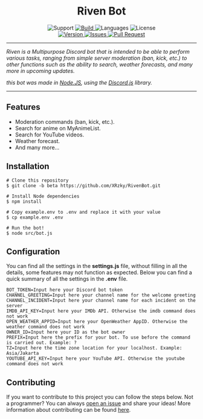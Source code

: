 <h1 align="center">Riven Bot</h1>

<p align="center">
<a>
    <img src="https://img.shields.io/badge/Built%20With-%E2%9D%A4-%23C13A3A?&style=for-the-badge" alt="Support">
</a>
<a href="https://travis-ci.com/XRzky/RivenBot">
    <img src="https://img.shields.io/travis/com/XRzky/RivenBot/beta.svg?style=for-the-badge" alt="Build">
</a>
<a>
    <img src="https://img.shields.io/github/languages/top/XRzky/RivenBot.svg?color=f0db4f&style=for-the-badge" alt="Languages">
</a>
<a>
    <img src="https://img.shields.io/github/license/XRzky/RivenBot?color=blue&style=for-the-badge" alt="License">
</a>
<br>
<a href="https://github.com/XRzky/RivenBot/tree/beta">
    <img src="https://img.shields.io/github/package-json/v/XRzky/RivenBot/beta.svg?label=Version&style=for-the-badge" alt="Version">
</a>
<a href="https://github.com/XRzky/RivenBot/issues">
    <img src="https://img.shields.io/github/issues/XRzky/RivenBot.svg?color=37f149&style=for-the-badge" alt="Issues">
</a>
<a href="https://github.com/XRzky/RivenBot/pulls">
    <img src="https://img.shields.io/github/issues-pr/XRzky/RivenBot.svg?color=37f149&style=for-the-badge" alt="Pull Request">
</a>
</p>

---

<i>Riven is a Multipurpose Discord bot that is intended to be able to perform various tasks, ranging from simple server
moderation (ban, kick, etc.) to other functions such as the ability to search, weather forecasts, and many more in 
upcoming updates.

this bot was made in
[Node.JS](https://nodejs.org),
using the [Discord.js](https://discord.js.org/#/) library.
</i>

---

## Features
- Moderation commands (ban, kick, etc.).
- Search for anime on MyAnimeList.
- Search for YouTube videos.
- Weather forecast.
- And many more...

## Installation
```dosini
# Clone this repository
$ git clone -b beta https://github.com/XRzky/RivenBot.git

# Install Node dependencies
$ npm install

# Copy example.env to .env and replace it with your value
$ cp example.env .env

# Run the bot!
$ node src/bot.js
```

## Configuration
You can find all the settings in the **settings.js** file, without filling in all the details, some features may not function as expected. Below you can find a quick summary of all the settings in the **.env** file.

```dosini
BOT_TOKEN=Input here your Discord bot token
CHANNEL_GREETING=Input here your channel name for the welcome greeting
CHANNEL_INCIDENT=Input here your channel name for each incident on the server
IMDB_API_KEY=Input here your IMDb API. Otherwise the imdb command does not work
OPEN_WEATHER_APPID=Input here your OpenWeather AppID. Otherwise the weather command does not work
OWNER_ID=Input here your ID as the bot owner
PREFIX=Input here the prefix for your bot. To use before the command is carried out. Example: ?
TZ=Input here the time zone location for your localhost. Example: Asia/Jakarta
YOUTUBE_API_KEY=Input here your YouTube API. Otherwise the youtube command does not work
```

## Contributing
If you want to contribute to this project you can follow the steps below.
Not a programmer? You can always [open an issue](https://github.com/XRzky/RivenBot/issues/new) and share your ideas!
More information about contributing can be found [here](.github/CONTRIBUTING.md).
